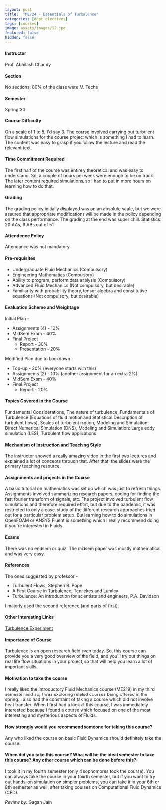 ```yaml
---
layout: post
title:  "ME724 - Essentials of Turbulence"
categories: [dept electives]
tags: [courses]
image: assets/images/12.jpg
featured: false
hidden: false
---
```


#### Instructor
Prof. Abhilash Chandy

#### Section
No sections, 80% of the class were M. Techs

#### Semester
Spring'20

#### Course Difficulty
On a scale of 1 to 5, I'd say 3. The course involved carrying out turbulent flow simulations for the course project which is something I had to learn. The content was easy to grasp if you follow the lecture and read the relevant text.

#### Time Commitment Required
The first half of the course was entirely theoretical and was easy to understand. So, a couple of hours per week were enough to be on track. The later content required simulations, so I had to put in more hours on learning how to do that. 

#### Grading
The grading policy initially displayed was on an absolute scale, but we were assured that appropriate modifications will be made in the policy depending on the class performance. The grading at the end was super chill.
Statistics: 20 AAs, 6 ABs out of 51

#### Attendence Policy
Attendance was not mandatory

#### Pre-requisites
* Undergraduate Fluid Mechanics (Compulsory)
* Engineering Mathematics (Compulsory)
* Ability to program, perform data analysis (Compulsory)
* Advanced Fluid Mechanics (Not compulsory, but desirable)
* Familiarity with probability theory, tensor algebra and constitutive equations (Not compulsory, but desirable)
 
#### Evaluation Scheme and Weightage
Initial Plan -
* Assignments (4) - 10%
* MidSem Exam - 40%
* Final Project
	* Report - 30%
	* Presentation - 20%

Modified Plan due to Lockdown -
* Top-up - 30% (everyone starts with this)
* Assignments (2) - 10% (another assignment for an extra 2%)
* MidSem Exam - 40%
* Final Project
	* Report - 20%


#### Topics Covered in the Course
Fundamental Considerations, The nature of turbulence, Fundamentals of Turbulence (Equations of fluid motion and Statistical Description of turbulent flows), Scales of turbulent motion, Modeling and Simulation: Direct Numerical Simulation (DNS), Modeling and Simulation: Large eddy simulation (LES), Turbulent flow applications

#### Mechanism of Instruction and Teaching Style
The instructor showed a really amazing video in the first two lectures and explained a lot of concepts through that. After that, the slides were the primary teaching resource.  

#### Assignments and projects in the Course
A basic tutorial on mathematics was set up which was just to refresh things. Assignments involved summarizing research papers, coding for finding the fast fourier transform of signals, etc. The project involved turbulent flow simulations and therefore required effort, but due to the pandemic, it was restricted to only a case-study of the different research approaches tried out for a particular problem setup. But learning how to do simulations in OpenFOAM or ANSYS Fluent is something which I really recommend doing if you're interested in Fluids.

#### Exams
There was no endsem or quiz. The midsem paper was mostly mathematical and was very easy.

#### References
The ones suggested by professor -
* Turbulent Flows, Stephen B. Pope.
* A First Course in Turbulence, Tennekes and Lumley
* Turbulence: An introduction for scientists and
engineers, P.A. Davidson

I majorly used the second reference (and parts of first).

#### Other Interesting Links
[Turbulence Experiment](https://www.youtube.com/watch?v=1_oyqLOqwnI&t=701s)

#### Importance of Course
Turbulence is an open research field even today. So, this course can provide you a very good overview of the field, and you'll try out things on real life flow situations in your project, so that will help you learn a lot of important skills.

#### Motivation to take the course
I really liked the introductory Fluid Mechanics course (ME219) in my third semester and so, I was exploring related courses being offered in the spring. I also had the constraint of taking a course which did not involve heat transfer. When I first had a look at this course, I was immediately interested because I found a course which focused on one of the most interesting and mysterious aspects of Fluids.

#### How strongly would you recommend someone for taking this course?
Any who liked the course on basic Fluid Dynamics should definitely take the course.

#### When did you take this course? What will be the ideal semester to take this course? Any other course which can be done before this?:
I took it in my fourth semester (only 4 sophomores took the course). You can always take the course in your fourth semester, but if you want to try out hands-on simulation on simpler problems, you can take it in your 6th or 8th semester as well, after taking courses on Computational Fluid Dynamics (CFD).

*Review by:* Gagan Jain